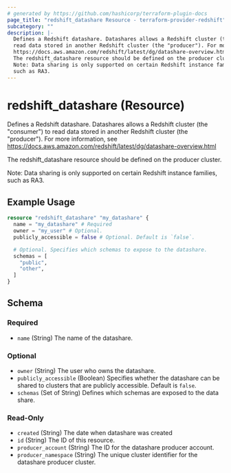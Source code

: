 ```yaml
---
# generated by https://github.com/hashicorp/terraform-plugin-docs
page_title: "redshift_datashare Resource - terraform-provider-redshift"
subcategory: ""
description: |-
  Defines a Redshift datashare. Datashares allows a Redshift cluster (the "consumer") to
  read data stored in another Redshift cluster (the "producer"). For more information, see
  https://docs.aws.amazon.com/redshift/latest/dg/datashare-overview.html
  The redshift_datashare resource should be defined on the producer cluster.
  Note: Data sharing is only supported on certain Redshift instance families,
  such as RA3.
---
```


# redshift_datashare (Resource)

Defines a Redshift datashare. Datashares allows a Redshift cluster (the "consumer") to
read data stored in another Redshift cluster (the "producer"). For more information, see
https://docs.aws.amazon.com/redshift/latest/dg/datashare-overview.html

The redshift_datashare resource should be defined on the producer cluster.

Note: Data sharing is only supported on certain Redshift instance families,
such as RA3.

## Example Usage

```terraform
resource "redshift_datashare" "my_datashare" {
  name = "my_datashare" # Required
  owner = "my_user" # Optional.
  publicly_accessible = false # Optional. Default is `false`.

  # Optional. Specifies which schemas to expose to the datashare.
  schemas = [
    "public",
    "other",
  ]
}
```

<!-- schema generated by tfplugindocs -->
## Schema

### Required

- `name` (String) The name of the datashare.

### Optional

- `owner` (String) The user who owns the datashare.
- `publicly_accessible` (Boolean) Specifies whether the datashare can be shared to clusters that are publicly accessible. Default is `false`.
- `schemas` (Set of String) Defines which schemas are exposed to the data share.

### Read-Only

- `created` (String) The date when datashare was created
- `id` (String) The ID of this resource.
- `producer_account` (String) The ID for the datashare producer account.
- `producer_namespace` (String) The unique cluster identifier for the datashare producer cluster.
